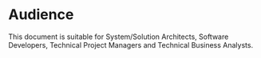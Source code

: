 # Audience

This document is suitable for System/Solution Architects, Software Developers, Technical Project Managers and
Technical Business Analysts.
